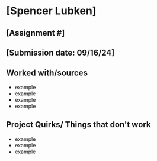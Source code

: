 # [Spencer Lubken]
## [Assignment #]
## [Submission date: 09/16/24]
## Worked with/sources 
* example
* example
* example
* example
## Project Quirks/ Things that don't work
* example
* example
* example
